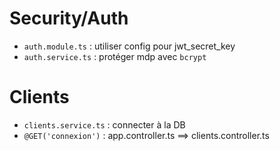 # Security/Auth
* `auth.module.ts` : utiliser config pour jwt_secret_key
* `auth.service.ts` : protéger mdp avec `bcrypt`
# Clients
* `clients.service.ts` : connecter à la DB
* `@GET('connexion')` : app.controller.ts ==> clients.controller.ts